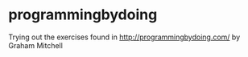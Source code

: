# programmingbydoing
Trying out the exercises found in http://programmingbydoing.com/ by Graham Mitchell
